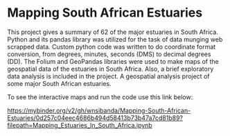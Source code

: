 # Mapping South African Estuaries
This project gives a summary of 62 of the major estuaries in South Africa. Python and its pandas library was utilized for the task of data munging web scrapped data. Custom     python code was written to do coordinate format conversion, from degrees, minutes, seconds (DMS) to decimal degrees (DD). The Folium and GeoPandas libraries were used to make maps of the geospatial data of the estuaries in South Africa. Also, a brief exploratory data analysis is included in the project. A geospatial analysis project of some major South African estuaries.

To see the interactive maps and run the code use this link below:

https://mybinder.org/v2/gh/wnsibanda/Mapping-South-African-Estuaries/0d257c04eec4686b494d58413b73b47a7cd81b89?filepath=Mapping_Estuaries_In_South_Africa.ipynb
